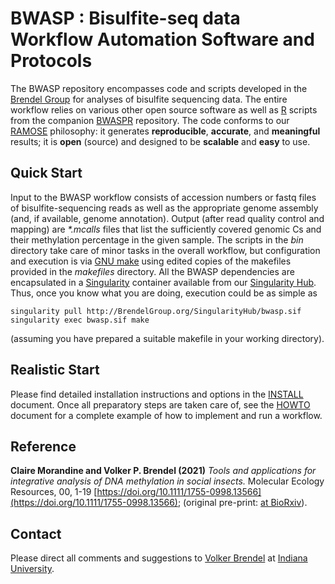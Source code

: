 # BWASP : Bisulfite-seq data Workflow Automation Software and Protocols

The BWASP repository encompasses code and scripts developed in the
[Brendel Group](http://brendelgroup.org/) for analyses of bisulfite sequencing
data.
The entire workflow relies on various other open source software as well as
[R](https://www.r-project.org/) scripts from the companion
[BWASPR](https://github.com/BrendelGroup/BWASPR) repository.
The code conforms to our [RAMOSE](https://brendelgroup.github.io/)
philosophy: it generates __reproducible__, __accurate__, and __meaningful__
results; it is __open__ (source) and designed to be __scalable__ and
__easy__ to use.


## Quick Start

Input to the BWASP workflow consists of accession numbers or fastq files of
bisulfite-sequencing reads as well as the appropriate genome assembly (and, if
available, genome annotation).
Output (after read quality control and mapping) are _*.mcalls_ files that list
the sufficiently covered genomic Cs and their methylation percentage in the
given sample.
The scripts in the _bin_ directory take care of minor tasks in the overall
workflow, but configuration and execution is via
[GNU make](https://www.gnu.org/software/make/) using edited copies of the
makefiles provided in the _makefiles_ directory.
All the BWASP dependencies are encapsulated in a
[Singularity](https://apptainer.org/) container available from our
[Singularity Hub](http://BrendelGroup.org/SingularityHub/).
Thus, once you know what you are doing, execution could be as simple as

```
singularity pull http://BrendelGroup.org/SingularityHub/bwasp.sif
singularity exec bwasp.sif make
```

(assuming you have prepared a suitable makefile in your working directory).


## Realistic Start

Please find detailed installation instructions and options in the
[INSTALL](./INSTALL.md) document.
Once all preparatory steps are taken care of, see the [HOWTO](./HOWTO.md)
document for a complete example of how to implement and run a workflow.


## Reference

__Claire Morandine and Volker P. Brendel (2021)__
 _Tools and applications for integrative analysis of DNA methylation in social insects._
Molecular Ecology Resources, 00, 1-19 [https://doi.org/10.1111/1755-0998.13566](https://doi.org/10.1111/1755-0998.13566);
(original pre-print: [at BioRxiv](https://www.biorxiv.org/content/10.1101/2021.08.19.457008v3)).


## Contact

Please direct all comments and suggestions to
[Volker Brendel](<mailto:vbrendel@indiana.edu>)
at [Indiana University](http://brendelgroup.org/).
